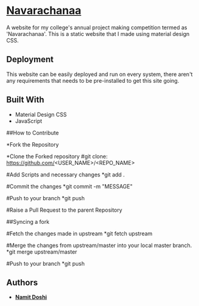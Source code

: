 # [Navarachanaa](http://namitdoshi.me/navarachanaa/index.html)

A website for my college's annual project making competition termed as 'Navarachanaa'. This is a static website that  I made using material design CSS.

## Deployment

This website can be easily deployed and run on every system, there aren't any requirements that needs to be pre-installed to get this site going.

## Built With

* Material Design CSS
* JavaScript

##How to Contribute

 *Fork the Repository

 *Clone the Forked repository
    #git clone: https://github.com/<USER_NAME>/<REPO_NAME>

#Add Scripts and necessary changes
 *git add .

#Commit the changes
 *git commit -m "MESSAGE"

#Push to your branch
 *git push

#Raise a Pull Request to the parent Repository

##Syncing a fork

#Fetch the changes made in upstream
 *git fetch upstream

#Merge the changes from upstream/master into your local master branch.
 *git merge upstream/master

#Push to your branch
 *git push

## Authors

* **[Namit Doshi](http://namitdoshi.me)**
